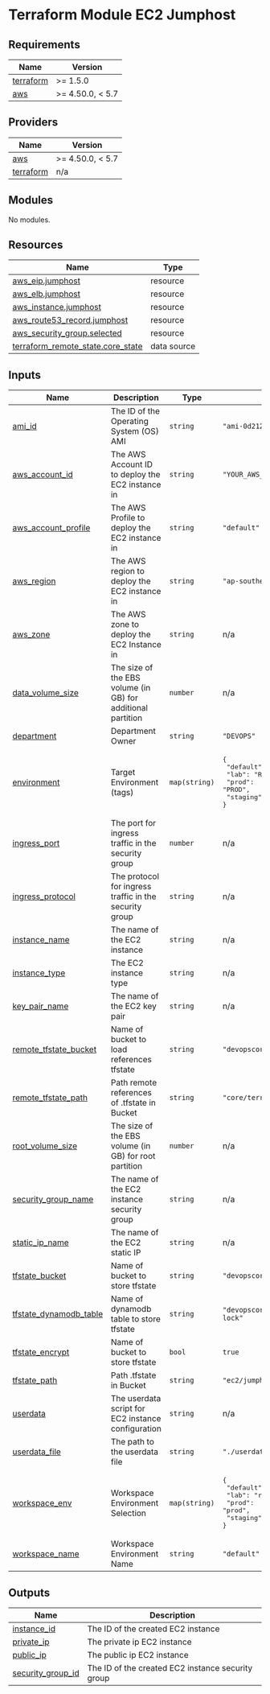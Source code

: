 # Terraform Module EC2 Jumphost

<!-- BEGIN_TF_DOCS -->
## Requirements

| Name | Version |
|------|---------|
| <a name="requirement_terraform"></a> [terraform](#requirement\_terraform) | >= 1.5.0 |
| <a name="requirement_aws"></a> [aws](#requirement\_aws) | >= 4.50.0, < 5.7 |

## Providers

| Name | Version |
|------|---------|
| <a name="provider_aws"></a> [aws](#provider\_aws) | >= 4.50.0, < 5.7 |
| <a name="provider_terraform"></a> [terraform](#provider\_terraform) | n/a |

## Modules

No modules.

## Resources

| Name | Type |
|------|------|
| [aws_eip.jumphost](https://registry.terraform.io/providers/hashicorp/aws/latest/docs/resources/eip) | resource |
| [aws_elb.jumphost](https://registry.terraform.io/providers/hashicorp/aws/latest/docs/resources/elb) | resource |
| [aws_instance.jumphost](https://registry.terraform.io/providers/hashicorp/aws/latest/docs/resources/instance) | resource |
| [aws_route53_record.jumphost](https://registry.terraform.io/providers/hashicorp/aws/latest/docs/resources/route53_record) | resource |
| [aws_security_group.selected](https://registry.terraform.io/providers/hashicorp/aws/latest/docs/resources/security_group) | resource |
| [terraform_remote_state.core_state](https://registry.terraform.io/providers/hashicorp/terraform/latest/docs/data-sources/remote_state) | data source |

## Inputs

| Name | Description | Type | Default | Required |
|------|-------------|------|---------|:--------:|
| <a name="input_ami_id"></a> [ami\_id](#input\_ami\_id) | The ID of the Operating System (OS) AMI | `string` | `"ami-0d21214905506a7f4"` | no |
| <a name="input_aws_account_id"></a> [aws\_account\_id](#input\_aws\_account\_id) | The AWS Account ID to deploy the EC2 instance in | `string` | `"YOUR_AWS_ACCOUNT"` | no |
| <a name="input_aws_account_profile"></a> [aws\_account\_profile](#input\_aws\_account\_profile) | The AWS Profile to deploy the EC2 instance in | `string` | `"default"` | no |
| <a name="input_aws_region"></a> [aws\_region](#input\_aws\_region) | The AWS region to deploy the EC2 instance in | `string` | `"ap-southeast-1"` | no |
| <a name="input_aws_zone"></a> [aws\_zone](#input\_aws\_zone) | The AWS zone to deploy the EC2 Instance in | `string` | n/a | yes |
| <a name="input_data_volume_size"></a> [data\_volume\_size](#input\_data\_volume\_size) | The size of the EBS volume (in GB) for additional partition | `number` | n/a | yes |
| <a name="input_department"></a> [department](#input\_department) | Department Owner | `string` | `"DEVOPS"` | no |
| <a name="input_environment"></a> [environment](#input\_environment) | Target Environment (tags) | `map(string)` | <pre>{<br>  "default": "DEF",<br>  "lab": "RND",<br>  "prod": "PROD",<br>  "staging": "STG"<br>}</pre> | no |
| <a name="input_ingress_port"></a> [ingress\_port](#input\_ingress\_port) | The port for ingress traffic in the security group | `number` | n/a | yes |
| <a name="input_ingress_protocol"></a> [ingress\_protocol](#input\_ingress\_protocol) | The protocol for ingress traffic in the security group | `string` | n/a | yes |
| <a name="input_instance_name"></a> [instance\_name](#input\_instance\_name) | The name of the EC2 instance | `string` | n/a | yes |
| <a name="input_instance_type"></a> [instance\_type](#input\_instance\_type) | The EC2 instance type | `string` | n/a | yes |
| <a name="input_key_pair_name"></a> [key\_pair\_name](#input\_key\_pair\_name) | The name of the EC2 key pair | `string` | n/a | yes |
| <a name="input_remote_tfstate_bucket"></a> [remote\_tfstate\_bucket](#input\_remote\_tfstate\_bucket) | Name of bucket to load references tfstate | `string` | `"devopscorner-tf-remote-state"` | no |
| <a name="input_remote_tfstate_path"></a> [remote\_tfstate\_path](#input\_remote\_tfstate\_path) | Path remote references of .tfstate in Bucket | `string` | `"core/terraform.tfstate"` | no |
| <a name="input_root_volume_size"></a> [root\_volume\_size](#input\_root\_volume\_size) | The size of the EBS volume (in GB) for root partition | `number` | n/a | yes |
| <a name="input_security_group_name"></a> [security\_group\_name](#input\_security\_group\_name) | The name of the EC2 instance security group | `string` | n/a | yes |
| <a name="input_static_ip_name"></a> [static\_ip\_name](#input\_static\_ip\_name) | The name of the EC2 static IP | `string` | n/a | yes |
| <a name="input_tfstate_bucket"></a> [tfstate\_bucket](#input\_tfstate\_bucket) | Name of bucket to store tfstate | `string` | `"devopscorner-tf-remote-state"` | no |
| <a name="input_tfstate_dynamodb_table"></a> [tfstate\_dynamodb\_table](#input\_tfstate\_dynamodb\_table) | Name of dynamodb table to store tfstate | `string` | `"devopscorner-terraform-state-lock"` | no |
| <a name="input_tfstate_encrypt"></a> [tfstate\_encrypt](#input\_tfstate\_encrypt) | Name of bucket to store tfstate | `bool` | `true` | no |
| <a name="input_tfstate_path"></a> [tfstate\_path](#input\_tfstate\_path) | Path .tfstate in Bucket | `string` | `"ec2/jumphost/terraform.tfstate"` | no |
| <a name="input_userdata"></a> [userdata](#input\_userdata) | The userdata script for EC2 instance configuration | `string` | n/a | yes |
| <a name="input_userdata_file"></a> [userdata\_file](#input\_userdata\_file) | The path to the userdata file | `string` | `"./userdata/ubuntu.sh"` | no |
| <a name="input_workspace_env"></a> [workspace\_env](#input\_workspace\_env) | Workspace Environment Selection | `map(string)` | <pre>{<br>  "default": "default",<br>  "lab": "rnd",<br>  "prod": "prod",<br>  "staging": "staging"<br>}</pre> | no |
| <a name="input_workspace_name"></a> [workspace\_name](#input\_workspace\_name) | Workspace Environment Name | `string` | `"default"` | no |

## Outputs

| Name | Description |
|------|-------------|
| <a name="output_instance_id"></a> [instance\_id](#output\_instance\_id) | The ID of the created EC2 instance |
| <a name="output_private_ip"></a> [private\_ip](#output\_private\_ip) | The private ip EC2 instance |
| <a name="output_public_ip"></a> [public\_ip](#output\_public\_ip) | The public ip EC2 instance |
| <a name="output_security_group_id"></a> [security\_group\_id](#output\_security\_group\_id) | The ID of the created EC2 instance security group |
<!-- END_TF_DOCS -->